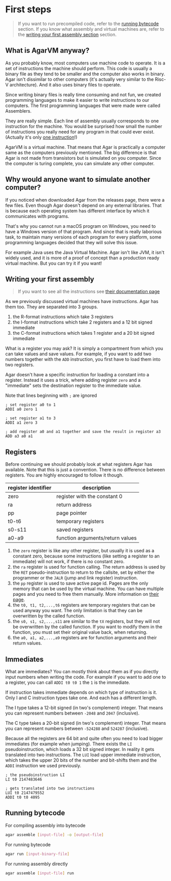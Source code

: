 # First steps
>If you want to run precompiled code, refer to the [running bytecode](#running-bytecode) section. If you know what assembly and virtual machines are, refer to the [writing your first assembly section](#writing-your-first-assembly) section.

## What is AgarVM anyway?
As you probably know, most computers use machine code to operate. It is a set of instructions the machine should perform. This code is usually a binary file as they tend to be smaller and the computer also works in binary. Agar isn't dissimilar to other computers (it's actually very similar to the Risc-V architecture). And it also uses binary files to operate.

Since writing binary files is really time consuming and not fun, we created programming languages to make it easier to write instructions to our computers. The first programming languages that were made were called Assemblers.

They are really simple. Each line of assembly usually corresponds to one instruction for the machine. You would be surprised how small the number of instructions you really need for any program in that could ever exist. (Actually it's only [one instruction](https://en.wikipedia.org/wiki/One-instruction_set_computer)!)

AgarVM is a virtual machine. That means that Agar is practically a computer same as the computers previously mentioned. The big difference is that Agar is not made from transistors but is simulated on you computer. Since the computer is turing complete, you can simulate any other computer.

## Why would anyone want to simulate another computer?
If you noticed when downloaded Agar from the releases page, there were a few files. Even though Agar doesn't depend on any external libraries. That is because each operating system has different interface by which it communicates with programs.

That's why you cannot run a macOS program on Windows, you need to have a Windows version of that program. And since that is really laborious task, to maintain many versions of each program for every platform, some programming languages decided that they will solve this issue.

For example Java uses the Java Virtual Machine. Agar isn't like JVM, it isn't widely used, and it is more of a proof of concept than a production ready virtual machine. But you can try it if you want!

## Writing your first assembly

> If you want to see all the instructions see [their documentation page](./instructions.md)

As we previously discussed virtual machines have instructions. Agar has them too. They are separated into 3 groups.

1. the R-format instructions which take 3 registers
2. the I-format instructions which take 2 registers and a 12 bit signed immediate
3. the C-format instructions which takes 1 register and a 20 bit signed immediate

What is a register you may ask? It is simply a compartment from which you can take values and save values. For example, if you want to add two numbers together with the `ADD` instruction, you first have to load them into two registers.

Agar doesn't have a specific instruction for loading a constant into a register. Instead it uses a trick, where adding register `zero` and a "immediate" sets the destination register to the immediate value.

Note that lines beginning with `;` are ignored

```assembly
; set register a0 to 1
ADDI a0 zero 1

; set register a1 to 3
ADDI a1 zero 3

; add register a0 and a1 together and save the result in register a3
ADD a3 a0 a1
```

## Registers

Before continuing we should probably look at what registers Agar has available. Note that this is just a convention. There is no difference between registers. You are highly encouraged to follow it though.

| register identifier | description                      |
|---------------------|----------------------------------|
| zero                | register with the constant 0     |
| ra                  | return address                   |
| pp                  | page pointer                     |
| t0-t6               | temporary registers              |
| s0-s11              | saved registers                  |
| a0-a9               | function arguments/return values |

1. the `zero` register is like any other register, but usually it is used as a constant zero, because some instructions (like setting a register to an immediate) will not work, if there is no constant zero.
2. the `ra` register is used for function calling. The return address is used by the `RET` pseudo-instruction to return to the callsite, set by either the programmer or the `JALR` (jump and link register) instruction.
3. the `pp` register is used to save active page id. Pages are the only memory that can be used by the virtual machine. You can have multiple pages and you need to free them manually. More information on [their page](./pages.md).
4. the `t0, t1, t2,...,t6` registers are temporary registers that can be used anyway you want. The only limitation is that they can be overwritten by the called function.
5. the `s0, s1, s2,...,s11` are similar to the `tX` registers, but they will not be overwritten by the called function. If you want to modify them in the function, you must set their original value back, when returning.
6. the `a0, a1, a2,...,a9` registers are for function arguments and their return values.

## Immediates

What are immediates? You can mostly think about them as if you directly input numbers when writing the code. For example if you want to add one to a register, you can call `ADDI t0 t0 1` the `1` is the immediate.

If instruction takes immediate depends on which type of instruction is it. Only I and C instruction types take one. And each has a different length.

The I type takes a 12-bit signed (in two's complement) integer. That means you can represent numbers between `-2048` and `2047` (inclusive).

The C type takes a 20-bit signed (in two's complement) integer. That means you can represent numbers between `-524288` and `524287` (inclusive).

Because all the registers are 64 bit and quite often you need to load bigger immediates (for example when jumping). There exists the `LI` pseudoinstruction, which loads a 32 bit signed integer. In reality it gets translated into two instructions. The `LUI` load upper immediate instruction, which takes the upper 20 bits of the number and bit-shifts them and the `ADDI` instruction we used previously.

```assembly
; the pseudoinstruction LI
LI t0 2147483646

; gets translated into two instructions
LUI t0 2147479552
ADDI t0 t0 4095
```
## Running bytecode
For compiling assembly into bytecode
```bash
agar assemble [input-file] -o [output-file]
```
For running bytecode
```bash
agar run [input-binary-file]
```
For running assembly directly
```bash
agar assemble [input-file] run
```